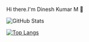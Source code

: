 Hi there.I'm Dinesh Kumar M 👋

![GitHub Stats](https://github-readme-stats.vercel.app/api?username=Dinesh-Kumar-M-2002&theme=radical)

[![Top Langs](https://github-readme-stats.vercel.app/api/top-langs/?username=anuraghazra&layout=compact)](https://github.com/anuraghazra/github-readme-stats)



